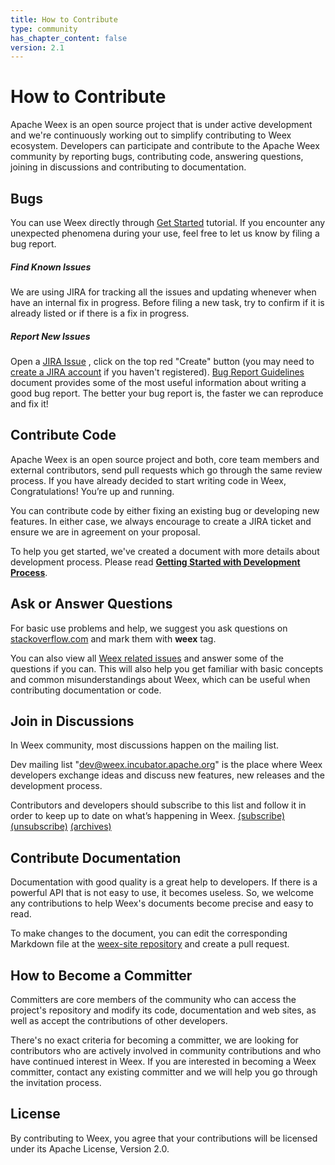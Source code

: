 ```yaml
---
title: How to Contribute
type: community
has_chapter_content: false
version: 2.1
---
```


# How to Contribute

Apache Weex is an open source project that is under active development and we're continuously working out to simplify contributing to Weex ecosystem. Developers can participate and contribute to the Apache Weex community by reporting bugs, contributing code, answering questions, joining in discussions and contributing to documentation.

## Bugs
You can use Weex directly through [Get Started](./guide/index.html) tutorial. If you encounter any unexpected phenomena during your use, feel free to let us know by filing a bug report.

##### Find Known Issues
We are using JIRA for tracking all the issues and updating whenever when have an internal fix in progress. Before filing a new task, try to confirm if it is already listed or if there is a fix in progress.

##### Report New Issues
Open a  [JIRA Issue](https://issues.apache.org/jira/projects/WEEX) , click on the top red "Create" button (you may need to [create a JIRA account](https://issues.apache.org/jira/secure/Signup!default.jspa) if you haven't registered). [Bug Report Guidelines](../bug-report-guidelines.html) document provides some of the most useful information about writing a good bug report. The better your bug report is, the faster we can reproduce and fix it!

## Contribute Code

Apache Weex is an open source project and both, core team members and external contributors, send pull requests which go through the same review process. If you have already decided to start writing code in Weex, Congratulations! You’re up and running.

You can contribute code by either fixing an existing bug or developing new features. In either case, we always encourage to create a JIRA ticket and ensure we are in agreement on your proposal.

To help you get started, we've created a document with more details about development process. Please read **[Getting Started with Development Process](../development-process.html)**.

## Ask or Answer Questions

For basic use problems and help, we suggest you ask questions on [stackoverflow.com](http://stackoverflow.com/)  and mark them with **weex** tag.

You can also view all [Weex related issues](http://stackoverflow.com/questions/tagged/weex) and answer some of the questions if you can. This will also help you get familiar with basic concepts and common misunderstandings about Weex, which can be useful when contributing documentation or code.

## Join in Discussions

In Weex community, most discussions happen on the mailing list.

Dev mailing list "dev@weex.incubator.apache.org" is the place where Weex developers exchange ideas and discuss new features, new releases and the development process.

Contributors and developers should subscribe to this list and follow it in order to keep up to date on what’s happening in Weex. [(subscribe)](mailto:dev-subscribe@weex.incubator.apache.org?subject=%28send%20this%20email%20to%20subscribe%29) [(unsubscribe)](mailto:dev-unsubscribe@weex.incubator.apache.org?subject=%28send%20this%20email%20to%20unsubscribe%29) [(archives)](http://mail-archives.apache.org/mod_mbox/incubator-weex-dev/)

## Contribute Documentation

Documentation with good quality is a great help to developers. If there is a powerful API that is not easy to use, it becomes useless. So, we welcome any contributions to help Weex's documents become precise and easy to read.

To make changes to the document, you can edit the corresponding Markdown file at the [weex-site repository](https://github.com/apache/incubator-weex-site) and create a pull request.

## How to Become a Committer

Committers are core members of the community who can access the project's repository and modify its code, documentation and web sites, as well as accept the contributions of other developers.

There's no exact criteria for becoming a committer,  we are looking for contributors who are actively involved in community contributions and who have continued interest in Weex. If you are interested in becoming a Weex committer, contact any existing committer and we will help you go through the invitation process.


## License
By contributing to Weex, you agree that your contributions will be licensed under its Apache License, Version 2.0.

